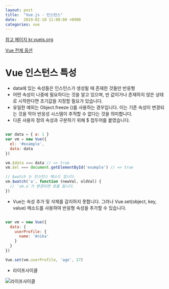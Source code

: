```yaml
---
layout: post
title:  "Vue.js - 인스턴스"
date:   2019-02-18 11:00:00 +0900
categories: vue
---
```


[참고 페이지 kr.vuejs.org](https://kr.vuejs.org/v2/guide/instance.html)

[Vue 전체 옵션](https://kr.vuejs.org/v2/api/)

# Vue 인스턴스 특성

- data에 있는 속성들은 인스턴스가 생성될 때 존재한 것들만 반응형
- 어떤 속성이 나중에 필요하다는 것을 알고 있으며, 빈 값이거나 존재하지 않은 상태로 시작한다면 초기값을 지정할 필요가 있습니다.
- 유일한 예외는 Object.freeze ()를 사용하는 경우입니다. 이는 기존 속성이 변경되는 것을 막아 반응성 시스템이 추적할 수 없다는 것을 의미합니다.
- 다른 사용자 정의 속성과 구분하기 위해 $ 접두어를 붙였습니다.

~~~ javascript

var data = { a: 1 }
var vm = new Vue({
  el: '#example',
  data: data
})

vm.$data === data // => true
vm.$el === document.getElementById('example') // => true

// $watch 는 인스턴스 메소드 입니다.
vm.$watch('a', function (newVal, oldVal) {
  // `vm.a`가 변경되면 호출 됩니다.
})

~~~

-  Vue는 속성 추가 및 삭제를 감지하지 못합니다. 그러나 Vue.set(object, key, value) 메소드를 사용하여 반응형 속성을 추가할 수 있습니다.

~~~ javascript

var vm = new Vue({
  data: {
    userProfile: {
      name: 'Anika'
    }
  }
})

Vue.set(vm.userProfile, 'age', 27)

~~~



- 라이프사이클

![라이프사이클](https://kr.vuejs.org/images/lifecycle.png)

